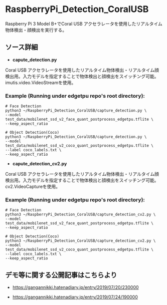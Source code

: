# RaspberryPi_Detection_CoralUSB
Raspberry Pi 3 Model B+でCoral USB アクセラレータを使用したリアルタイム物体検出・顔検出を実行する。

## ソース詳細
- <b>capute_detection.py</b>

Coral USB アクセラレータを使用したリアルタイム物体検出・リアルタイム顔検出用。入力モデルを指定することで物体検出と顔検出をスイッチング可能。
imutis.video.VideoStreamを使用。

### Example (Running under edgetpu repo's root directory):
    # Face Detection
    python3 ~/RaspberryPi_Detection_CoralUSB/capture_detection.py \
    --model test_data/mobilenet_ssd_v2_face_quant_postprocess_edgetpu.tflite \
    --keep_aspect_ratio

    # Object Detection(Coco)
    python3 ~/RaspberryPi_Detection_CoralUSB/capture_detection.py \
    --model test_data/mobilenet_ssd_v2_coco_quant_postprocess_edgetpu.tflite \
    --label coco_labels.txt \
    --keep_aspect_ratio

- <b>capute_detection_cv2.py</b>

Coral USB アクセラレータを使用したリアルタイム物体検出・リアルタイム顔検出用。入力モデルを指定することで物体検出と顔検出をスイッチング可能。
cv2.VideoCaptureを使用。

### Example (Running under edgetpu repo's root directory):
    # Face Detection
    python3 ~/RaspberryPi_Detection_CoralUSB/capture_detection_cv2.py \
    --model test_data/mobilenet_ssd_v2_face_quant_postprocess_edgetpu.tflite \
    --keep_aspect_ratio

    # Object Detection(Coco)
    python3 ~/RaspberryPi_Detection_CoralUSB/capture_detection_cv2.py \
    --model test_data/mobilenet_ssd_v2_coco_quant_postprocess_edgetpu.tflite \
    --label coco_labels.txt \
    --keep_aspect_ratio

## デモ等に関する公開記事はこちらより
- https://gangannikki.hatenadiary.jp/entry/2019/07/20/230000

- https://gangannikki.hatenadiary.jp/entry/2019/07/24/190000

